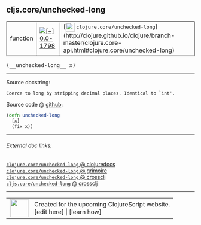 ## cljs.core/unchecked-long



 <table border="1">
<tr>
<td>function</td>
<td><a href="https://github.com/cljsinfo/cljs-api-docs/tree/0.0-1798"><img valign="middle" alt="[+] 0.0-1798" title="Added in 0.0-1798" src="https://img.shields.io/badge/+-0.0--1798-lightgrey.svg"></a> </td>
<td>
[<img height="24px" valign="middle" src="http://i.imgur.com/1GjPKvB.png"> <samp>clojure.core/unchecked-long</samp>](http://clojure.github.io/clojure/branch-master/clojure.core-api.html#clojure.core/unchecked-long)
</td>
</tr>
</table>


 <samp>
(__unchecked-long__ x)<br>
</samp>

---





Source docstring:

```
Coerce to long by stripping decimal places. Identical to `int'.
```


Source code @ [github](https://github.com/clojure/clojurescript/blob/r3126/src/cljs/cljs/core.cljs#L2313-L2316):

```clj
(defn unchecked-long
  [x]
  (fix x))
```

<!--
Repo - tag - source tree - lines:

 <pre>
clojurescript @ r3126
└── src
    └── cljs
        └── cljs
            └── <ins>[core.cljs:2313-2316](https://github.com/clojure/clojurescript/blob/r3126/src/cljs/cljs/core.cljs#L2313-L2316)</ins>
</pre>

-->

---



###### External doc links:

[`clojure.core/unchecked-long` @ clojuredocs](http://clojuredocs.org/clojure.core/unchecked-long)<br>
[`clojure.core/unchecked-long` @ grimoire](http://conj.io/store/v1/org.clojure/clojure/1.7.0-beta3/clj/clojure.core/unchecked-long/)<br>
[`clojure.core/unchecked-long` @ crossclj](http://crossclj.info/fun/clojure.core/unchecked-long.html)<br>
[`cljs.core/unchecked-long` @ crossclj](http://crossclj.info/fun/cljs.core.cljs/unchecked-long.html)<br>

---

 <table>
<tr><td>
<img valign="middle" align="right" width="48px" src="http://i.imgur.com/Hi20huC.png">
</td><td>
Created for the upcoming ClojureScript website.<br>
[edit here] | [learn how]
</td></tr></table>

[edit here]:https://github.com/cljsinfo/cljs-api-docs/blob/master/cljsdoc/cljs.core/unchecked-long.cljsdoc
[learn how]:https://github.com/cljsinfo/cljs-api-docs/wiki/cljsdoc-files

<!--

This information was too distracting to show to readers, but I'll leave it
commented here since it is helpful to:

- pretty-print the data used to generate this document
- and show how to retrieve that data



The API data for this symbol:

```clj
{:ns "cljs.core",
 :name "unchecked-long",
 :signature ["[x]"],
 :history [["+" "0.0-1798"]],
 :type "function",
 :full-name-encode "cljs.core/unchecked-long",
 :source {:code "(defn unchecked-long\n  [x]\n  (fix x))",
          :title "Source code",
          :repo "clojurescript",
          :tag "r3126",
          :filename "src/cljs/cljs/core.cljs",
          :lines [2313 2316]},
 :full-name "cljs.core/unchecked-long",
 :clj-symbol "clojure.core/unchecked-long",
 :docstring "Coerce to long by stripping decimal places. Identical to `int'."}

```

Retrieve the API data for this symbol:

```clj
;; from Clojure REPL
(require '[clojure.edn :as edn])
(-> (slurp "https://raw.githubusercontent.com/cljsinfo/cljs-api-docs/catalog/cljs-api.edn")
    (edn/read-string)
    (get-in [:symbols "cljs.core/unchecked-long"]))
```

-->
